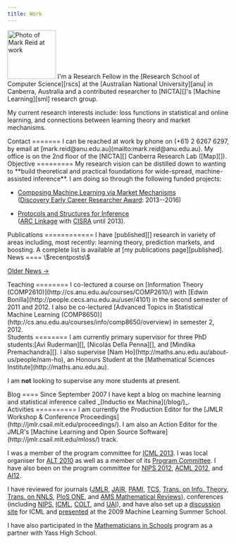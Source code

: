 ```yaml
---
title: Work
---
```


<img class='inset right' src='/pics/mark_reid2.jpg' title='Mark Reid' alt='Photo of Mark Reid at work' width='110px' />
I'm a Research Fellow in the 
[Research School of Computer Science][rscs] 
at the [Australian National University][anu] in Canberra, Australia and a 
contributed researcher to [NICTA][]'s [Machine Learning][sml] research group.

My current research interests include: loss functions in statistical and online 
learning, and connections between learning theory and market mechanisms.

[rscs]: http://cs.anu.edu.au/
[anu]: http://anu.edu.au/
[sml]: http://www.nicta.com.au/research/machine_learning

<div class="section">
Contact 
=======
I can be reached at work by phone on (+61) 2 6267 6297, 
by email at [mark.reid@anu.edu.au](mailto:mark.reid@anu.edu.au).
My office is on the 2nd floor of the [NICTA][] Canberra Research Lab ([Map][]).
</div>

[nicta]: http://nicta.com.au
[map]: http://maps.google.com/maps/ms?msa=0&msid=104436549534345141124.00043edbbdf29a2e18167&ie=UTF8&z=17

<div class="section">
Objective
=========
My research vision can be distilled down to wanting to **build theoretical and practical foundations for wide-spread, machine-assisted inference**. I am doing so through the following funded projects:

 - [Composing Machine Learning via Market Mechanisms](/work/mlmm)    
   ([Discovery Early Career Researcher Award](http://www.arc.gov.au/ncgp/decra.htm): 2013--2016)

 - [Protocols and Structures for Inference][psi]    
   ([ARC Linkage](http://www.arc.gov.au/ncgp/lp/lp_default.htm) with [CISRA](http://cisra.com.au) until 2013).
</div>

<div class="section">
Publications
============
I have [published][] research in variety of areas including, most recently: learning theory, prediction markets, and boosting. A complete list is available at [my publications page][published].

</div>

<div class="section">
News
====
\$recentposts\$

[Older News &rarr;](/work/news/)
</div>


<div class="section">
Teaching
========
I co-lectured a course on [Information Theory (COMP2610)](http://cs.anu.edu.au/courses/COMP2610/) with [Edwin Bonilla](http://people.cecs.anu.edu.au/user/4101) in the second semester of 2011 and 2012. I also be co-lectured [Advanced Topics in Statistical Machine Learning (COMP8650)](http://cs.anu.edu.au/courses/info/comp8650/overview) in semester 2, 2012.
</div>

<div class="section">
Students
========
I am currently primary supervisor for three PhD students:[Avi Ruderman][], [Nicolás Della Penna][], and [Mindika Premachandra][]. I also supervise [Nam Ho](http://maths.anu.edu.au/about-us/people/nam-ho), an Honours Student at the [Mathematical Sciences Institute](http://maths.anu.edu.au). 

I am **not** looking to supervise any more students at present.
</div>

[avi ruderman]: http://cs.anu.edu.au/user/4381
[nicolás della penna]: http://www.nikete.com/
[mindika premachandra]: http://cs.anu.edu.au/user/4382
[peter gammie]: http://cs.anu.edu.au/user/3936

<div class="section">
Blog
====
Since September 2007 I have kept a blog on machine learning and statistical 
inference called _[Inductio ex Machina](/blog/)_. 
</div>




<div class="section">
Activities
==========
I am currently the Production Editor for the [JMLR Workshop & Conference Proceedings](http://jmlr.csail.mit.edu/proceedings/). I am also an Action Editor for the JMLR's [Machine Learning and Open Source Software](http://jmlr.csail.mit.edu/mloss/) track.

I was a member of the program committee for [ICML 2013](http://icml.cc/2013/).
I was local organiser for [ALT 2010](http://www-alg.ist.hokudai.ac.jp/~thomas/ALT10/alt10.jhtml) as well as a member of its [Program Committee](http://www-alg.ist.hokudai.ac.jp/~thomas/ALT10/pc.html). I have also been on the program committee for [NIPS 2012](http://nips.cc/Conferences/2012/Committees),  [ACML 2012](http://acml12.comp.nus.edu.sg/), and [AI12](http://ai2012.web.cse.unsw.edu.au/index.html).

I have reviewed for journals ([JMLR][], [JAIR][], [PAMI][], [TCS][], [Trans. on Info. Theory][infotheory], [Trans. on NNLS][nnls], [PloS ONE][], and [AMS Mathematical Reviews][amsmr]), conferences (including [NIPS][], [ICML][], [COLT][], and [UAI][]),
and have also set up a [discussion site][icmldisc] for ICML and [presented][mlss2009] at the 2009 Machine Learning Summer School. 

I have also participated in the [Mathematicians in Schools](http://www.mathematiciansinschools.edu.au/) program as a partner with Yass High School.
</div>

[icmldisc]: http://icml.cc/discuss/
[mlss2009]: http://mark.reid.name/blog/mlss-2009-lecture.html
[jmlr]: http://jmlr.csail.mit.edu/
[jair]: http://www.jair.org/
[infotheory]: http://en.wikipedia.org/wiki/IEEE_Transactions_on_Information_Theory
[nnls]: http://ieeexplore.ieee.org/xpl/RecentIssue.jsp?punumber=5962385
[tcs]: http://www.elsevier.com/locate/tcs
[PLoS ONE]: http://www.plosone.org/
[amsmr]: http://www.ams.org/mr-database

[nips]: http://nips.cc/
[icml]: http://www.machinelearning.org/
[pami]: http://www.computer.org/tpami/
[colt]: http://www.learningtheory.org/
[uai]: http://www.auai.org/

[research]: /work/
[published]: /work/pubs
[personal]: /
[code]: /code/

[psi]: http://psi.cecs.anu.edu.au/

[feed bag]: http://mark.reid.name/code/feed-bag/
[inductio ex machina]: http://conflate.net/inductio/
[nips 2007]: http://nips.cc/Conferences/2007/
[workshop]: http://hunch.net/~learning-problem-design/
[slides]: http://users.rsise.anu.edu.au/~mreid/files/slides/NIPS2007_Slides.pdf
[nictaseminar]: http://users.rsise.anu.edu.au/~mreid/files/slides/NICTA_Seminar_May2008.pdf


